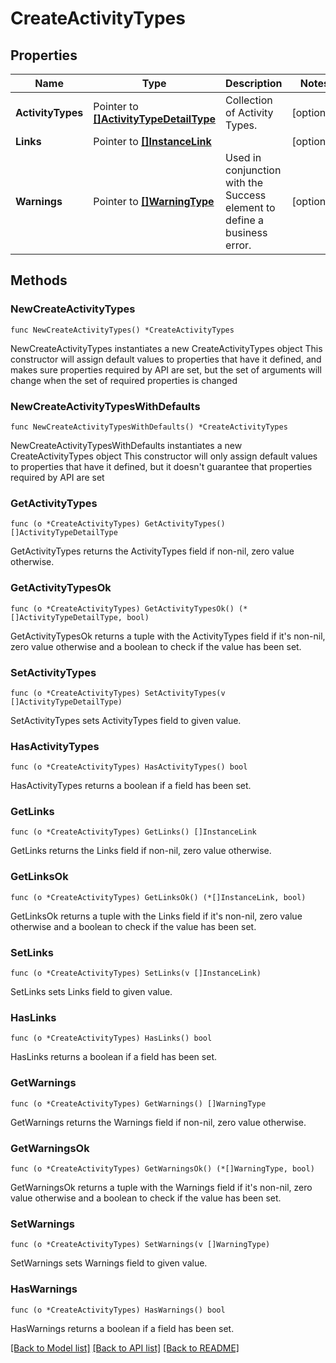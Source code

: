 # CreateActivityTypes

## Properties

Name | Type | Description | Notes
------------ | ------------- | ------------- | -------------
**ActivityTypes** | Pointer to [**[]ActivityTypeDetailType**](ActivityTypeDetailType.md) | Collection of Activity Types. | [optional] 
**Links** | Pointer to [**[]InstanceLink**](InstanceLink.md) |  | [optional] 
**Warnings** | Pointer to [**[]WarningType**](WarningType.md) | Used in conjunction with the Success element to define a business error. | [optional] 

## Methods

### NewCreateActivityTypes

`func NewCreateActivityTypes() *CreateActivityTypes`

NewCreateActivityTypes instantiates a new CreateActivityTypes object
This constructor will assign default values to properties that have it defined,
and makes sure properties required by API are set, but the set of arguments
will change when the set of required properties is changed

### NewCreateActivityTypesWithDefaults

`func NewCreateActivityTypesWithDefaults() *CreateActivityTypes`

NewCreateActivityTypesWithDefaults instantiates a new CreateActivityTypes object
This constructor will only assign default values to properties that have it defined,
but it doesn't guarantee that properties required by API are set

### GetActivityTypes

`func (o *CreateActivityTypes) GetActivityTypes() []ActivityTypeDetailType`

GetActivityTypes returns the ActivityTypes field if non-nil, zero value otherwise.

### GetActivityTypesOk

`func (o *CreateActivityTypes) GetActivityTypesOk() (*[]ActivityTypeDetailType, bool)`

GetActivityTypesOk returns a tuple with the ActivityTypes field if it's non-nil, zero value otherwise
and a boolean to check if the value has been set.

### SetActivityTypes

`func (o *CreateActivityTypes) SetActivityTypes(v []ActivityTypeDetailType)`

SetActivityTypes sets ActivityTypes field to given value.

### HasActivityTypes

`func (o *CreateActivityTypes) HasActivityTypes() bool`

HasActivityTypes returns a boolean if a field has been set.

### GetLinks

`func (o *CreateActivityTypes) GetLinks() []InstanceLink`

GetLinks returns the Links field if non-nil, zero value otherwise.

### GetLinksOk

`func (o *CreateActivityTypes) GetLinksOk() (*[]InstanceLink, bool)`

GetLinksOk returns a tuple with the Links field if it's non-nil, zero value otherwise
and a boolean to check if the value has been set.

### SetLinks

`func (o *CreateActivityTypes) SetLinks(v []InstanceLink)`

SetLinks sets Links field to given value.

### HasLinks

`func (o *CreateActivityTypes) HasLinks() bool`

HasLinks returns a boolean if a field has been set.

### GetWarnings

`func (o *CreateActivityTypes) GetWarnings() []WarningType`

GetWarnings returns the Warnings field if non-nil, zero value otherwise.

### GetWarningsOk

`func (o *CreateActivityTypes) GetWarningsOk() (*[]WarningType, bool)`

GetWarningsOk returns a tuple with the Warnings field if it's non-nil, zero value otherwise
and a boolean to check if the value has been set.

### SetWarnings

`func (o *CreateActivityTypes) SetWarnings(v []WarningType)`

SetWarnings sets Warnings field to given value.

### HasWarnings

`func (o *CreateActivityTypes) HasWarnings() bool`

HasWarnings returns a boolean if a field has been set.


[[Back to Model list]](../README.md#documentation-for-models) [[Back to API list]](../README.md#documentation-for-api-endpoints) [[Back to README]](../README.md)


